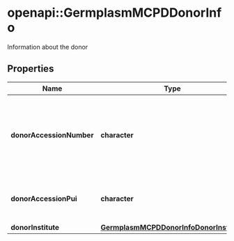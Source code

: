 # openapi::GermplasmMCPDDonorInfo

Information about the donor
## Properties
Name | Type | Description | Notes
------------ | ------------- | ------------- | -------------
**donorAccessionNumber** | **character** | MCPD (v2.1) (DONORNUMB) 23. Identifier assigned to an accession by the donor. Follows ACCENUMB standard. | [optional] 
**donorAccessionPui** | **character** | PUI (DOI mostly) of the accession in the donor system. | [optional] 
**donorInstitute** | [**GermplasmMCPDDonorInfoDonorInstitute**](GermplasmMCPD_donorInfo_donorInstitute.md) |  | [optional] 


